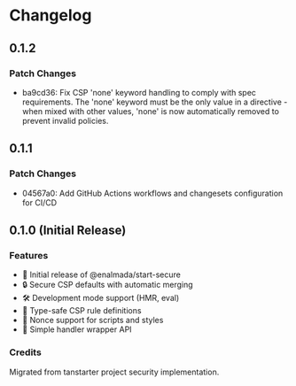 # Changelog

## 0.1.2

### Patch Changes

- ba9cd36: Fix CSP 'none' keyword handling to comply with spec requirements. The 'none' keyword must be the only value in a directive - when mixed with other values, 'none' is now automatically removed to prevent invalid policies.

## 0.1.1

### Patch Changes

- 04567a0: Add GitHub Actions workflows and changesets configuration for CI/CD

## 0.1.0 (Initial Release)

### Features

- 🎉 Initial release of @enalmada/start-secure
- 🔒 Secure CSP defaults with automatic merging
- 🛠️ Development mode support (HMR, eval)
- 📝 Type-safe CSP rule definitions
- 🔐 Nonce support for scripts and styles
- 🚀 Simple handler wrapper API

### Credits

Migrated from tanstarter project security implementation.
